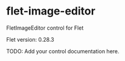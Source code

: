 # flet-image-editor
FletImageEditor control for Flet

Flet version: 0.28.3

TODO: Add your control documentation here.